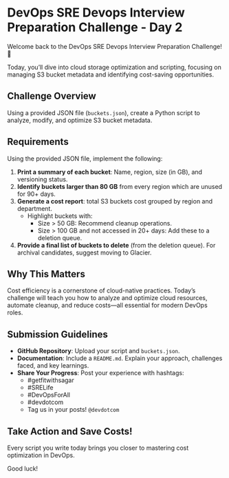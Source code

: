 # DevOps SRE Devops Interview Preparation Challenge - Day 2

Welcome back to the DevOps SRE Devops Interview Preparation Challenge! 🎉

Today, you’ll dive into cloud storage optimization and scripting, focusing on managing S3 bucket metadata and identifying cost-saving opportunities.

## Challenge Overview

Using a provided JSON file (`buckets.json`), create a Python script to analyze, modify, and optimize S3 bucket metadata.

## Requirements

Using the provided JSON file, implement the following:

1. **Print a summary of each bucket**: Name, region, size (in GB), and versioning status.
2. **Identify buckets larger than 80 GB** from every region which are unused for 90+ days.
3. **Generate a cost report**: total S3 buckets cost grouped by region and department.
    - Highlight buckets with:
      - Size > 50 GB: Recommend cleanup operations.
      - Size > 100 GB and not accessed in 20+ days: Add these to a deletion queue.
4. **Provide a final list of buckets to delete** (from the deletion queue). For archival candidates, suggest moving to Glacier.

## Why This Matters

Cost efficiency is a cornerstone of cloud-native practices. Today’s challenge will teach you how to analyze and optimize cloud resources, automate cleanup, and reduce costs—all essential for modern DevOps roles.

## Submission Guidelines

- **GitHub Repository**: Upload your script and `buckets.json`.
- **Documentation**: Include a `README.md`. Explain your approach, challenges faced, and key learnings.
- **Share Your Progress**: Post your experience with hashtags:
  - #getfitwithsagar
  - #SRELife
  - #DevOpsForAll
  - #devdotcom
  - Tag us in your posts! `@devdotcom`

## Take Action and Save Costs!

Every script you write today brings you closer to mastering cost optimization in DevOps.

Good luck!